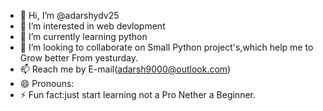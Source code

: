 - 👋 Hi, I’m @adarshydv25
- 👀 I’m interested in web devlopment
- 🌱 I’m currently learning python
- 💞️ I’m looking to collaborate on Small Python project's,which help me to Grow better From yesturday.
- 📫 Reach me by E-mail(adarsh9000@outlook.com) 
- 😄 Pronouns:
- ⚡ Fun fact:just start learning not a Pro Nether a Beginner.

<!---
adarshydv25/adarshydv25 is a ✨ special ✨ repository because its `README.md` (this file) appears on your GitHub profile.
You can click the Preview link to take a look at your changes.
--->
